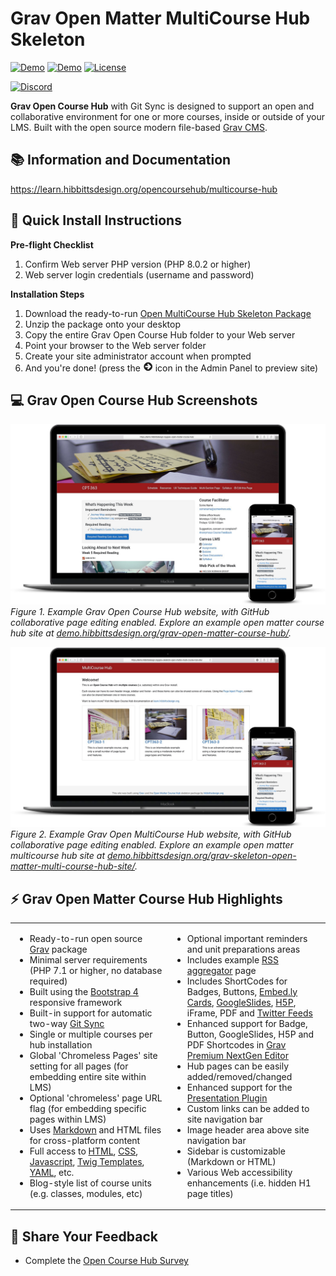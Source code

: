# Grav Open Matter MultiCourse Hub Skeleton

[![Demo](https://img.shields.io/badge/Demo-OpenCourseHub-blue.svg?style=flat-square)](https://demo.hibbittsdesign.org/grav-open-matter-course-hub/) [![Demo](https://img.shields.io/badge/Demo-OpenMultiCourseHub-blue.svg?style=flat-square)](https://demo.hibbittsdesign.org/grav-skeleton-open-matter-multi-course-hub-site/)
[![License](https://img.shields.io/badge/License-MIT-blue.svg?style=flat-square)](https://github.com/hibbitts-design/grav-skeleton-course-hub/blob/master/LICENSE)

[![Discord](https://img.shields.io/discord/501836936584101899.svg?logo=discord&colorB=728ADA&label=Discord%20Chat)](https://chat.getgrav.org)

**Grav Open Course Hub** with Git Sync is designed to support an open and collaborative environment for one or more courses, inside or outside of your LMS. Built with the open source modern file-based [Grav CMS](http://getgrav.org).

📚 Information and Documentation
---
https://learn.hibbittsdesign.org/opencoursehub/multicourse-hub

🚀 Quick Install Instructions
---
**Pre-flight Checklist**  

1. Confirm Web server PHP version (PHP 8.0.2 or higher)
2. Web server login credentials (username and password)

**Installation Steps**  

1. Download the ready-to-run [Open MultiCourse Hub Skeleton Package](https://github.com/hibbitts-design/grav-skeleton-multicourse-hub/releases/latest/download/grav-skeleton-multicourse-hub.zip)
2. Unzip the package onto your desktop  
3. Copy the entire Grav Open Course Hub folder to your Web server  
4. Point your browser to the Web server folder  
5. Create your site administrator account when prompted  
6. And you're done! (press the ![Right Arrow Circle Icon](https://github.com/paulhibbitts/github-repo-images/blob/master/fa-arrow-circle-right.png?raw=true) icon in the Admin Panel to preview site)

💻 Grav Open Course Hub Screenshots
---
![Course Hub Screenshot](https://github.com/paulhibbitts/github-repo-images/blob/master/smartmockups_open-matter-course-hub.png?raw=true)  
_Figure 1. Example Grav Open Course Hub website, with GitHub collaborative page editing enabled.  Explore an example open matter course hub site at [demo.hibbittsdesign.org/grav-open-matter-course-hub/](http://demo.hibbittsdesign.org/grav-open-matter-course-hub/)._

![MultiCourse Hub Screenshot](https://github.com/paulhibbitts/github-repo-images/blob/master/smartmockups_open-matter-multicourse-hub.png?raw=true)  
_Figure 2. Example Grav Open MultiCourse Hub website, with GitHub collaborative page editing enabled.  Explore an example open matter multicourse hub site at [demo.hibbittsdesign.org/grav-skeleton-open-matter-multi-course-hub-site/](http://demo.hibbittsdesign.org/grav-skeleton-open-matter-multi-course-hub-site/)._

⚡️ Grav Open Matter Course Hub Highlights
---
<table cellpadding="2" cellspacing="2" width="100%">
	<tbody>
		<tr>
			<td width="50%">
				<ul>
					<li>Ready-to-run open source <a href="http://getgrav.org">Grav</a> package</li>
					<li>Minimal server requirements (PHP 7.1 or higher, no database required)</li>
					<li>Built using the <a href="https://getbootstrap.com/docs/4.0/getting-started/introduction/">Bootstrap 4</a> responsive framework</li>
					<li>Built-in support for automatic two-way <a href="https://github.com/trilbymedia/grav-plugin-git-sync">Git Sync</a></li>
					<li>Single or multiple courses per hub installation</li>
					<li>Global 'Chromeless Pages' site setting for all pages (for embedding entire site within LMS)
					<li>Optional 'chromeless' page URL flag (for embedding specific pages within LMS)
	        <li>Uses <a href="https://daringfireball.net/projects/markdown/">Markdown</a> and HTML files for cross-platform content</li>				
					<li>Full access to <a href="https://www.w3schools.com/html/default.asp">HTML</a>, <a href="https://www.w3schools.com/css/default.asp">CSS</a>, <a href="https://www.w3schools.com/js/default.asp">Javascript</a>, <a href="https://twig.symfony.com/doc/2.x/">Twig Templates</a>, <a href="http://www.yaml.org/">YAML</a>, etc.</li>
					<li>Blog-style list of course units (e.g. classes, modules, etc)</li>
				</ul>
			</td>
			<td width="50%">
				<ul>
					<li>Optional important reminders and unit preparations areas</li>
					<li>Includes example <a href="https://github.com/OleVik/grav-plugin-twigfeeds">RSS aggregator</a> page</li>
					<li>Includes ShortCodes for Badges, Buttons, <a href="http://embed.ly/">Embed.ly Cards</a>, <a href="https://www.google.ca/slides/about/">GoogleSlides</a>, <a href="https://h5p.org/">H5P</a>, iFrame, PDF and <a href="https://twitter.com/">Twitter Feeds</a></li>
					<li>Enhanced support for Badge, Button, GoogleSlides, H5P and PDF Shortcodes in <a href="https://getgrav.org/premium/nextgen-editor">Grav Premium NextGen Editor</a></li>
					<li>Hub pages can be easily added/removed/changed</li>
					<li>Enhanced support for the <a href="https://github.com/OleVik/grav-plugin-presentation">Presentation Plugin</a></li>
          <li>Custom links can be added to site navigation bar</li>
					<li>Image header area above site navigation bar</li>
					<li>Sidebar is customizable (Markdown or HTML)</li>
					<li>Various Web accessibility enhancements (i.e. hidden H1 page titles)</li>
				</ul>
			</td>
		</tr>
	</tbody>
</table>

💬 Share Your Feedback
---
* Complete the [Open Course Hub Survey](https://goo.gl/forms/oSZlfsSi71JB5U8L2)
